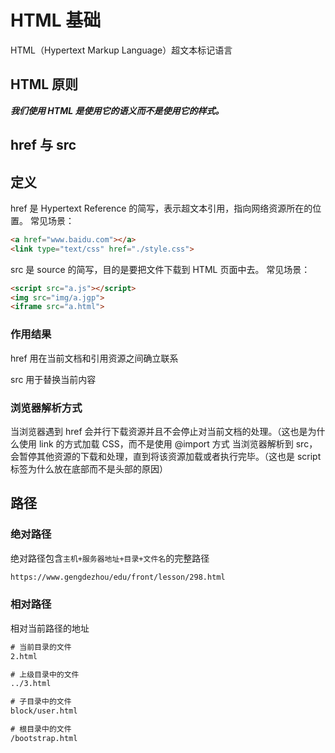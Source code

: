 # HTML 基础
HTML（Hypertext Markup Language）超文本标记语言

## HTML 原则
***我们使用 HTML 是使用它的语义而不是使用它的样式。***


## href 与 src

## 定义
href 是 Hypertext Reference 的简写，表示超文本引用，指向网络资源所在的位置。
常见场景：
```html
<a href="www.baidu.com"></a>
<link type="text/css" href="./style.css">
```

src 是 source 的简写，目的是要把文件下载到 HTML 页面中去。
常见场景：
```html
<script src="a.js"></script>
<img src="img/a.jgp">
<iframe src="a.html">
```


### 作用结果
href 用在当前文档和引用资源之间确立联系

src 用于替换当前内容


### 浏览器解析方式
当浏览器遇到 href 会并行下载资源并且不会停止对当前文档的处理。（这也是为什么使用 link 的方式加载 CSS，而不是使用 @import 方式
当浏览器解析到 src，会暂停其他资源的下载和处理，直到将该资源加载或者执行完毕。（这也是 script 标签为什么放在底部而不是头部的原因）


## 路径

### 绝对路径

绝对路径包含`主机+服务器地址+目录+文件名`的完整路径

```html
https://www.gengdezhou/edu/front/lesson/298.html
```

### 相对路径

相对当前路径的地址

```html
# 当前目录的文件
2.html

# 上级目录中的文件
../3.html

# 子目录中的文件
block/user.html

# 根目录中的文件
/bootstrap.html

```

